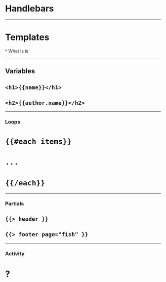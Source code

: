 # Handlebars

---

# Templates

^ What is is

---

## Variables

## `<h1>{{name}}</h1>`
## `<h2>{{author.name}}</h2>`

---

### Loops

# `{{#each items}}`
# `...`
# `{{/each}}`

---

### Partials

## `{{> header }}`
## `{{> footer page="fish" }}`


---

### Activity

# ?
